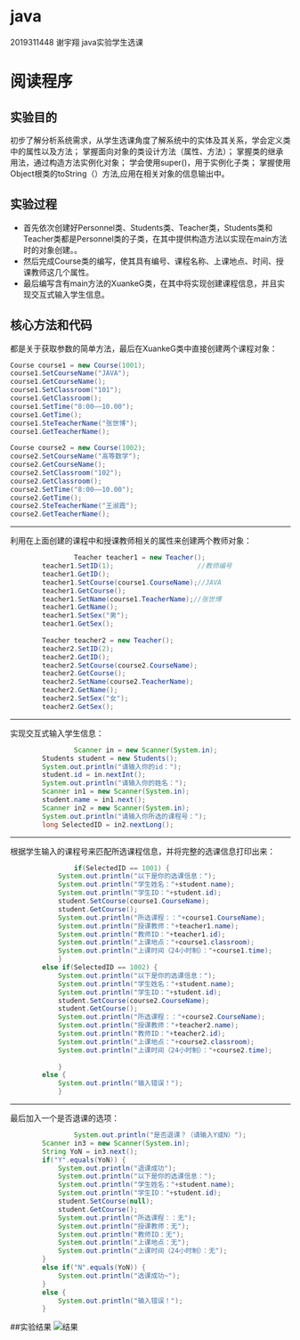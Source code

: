 # java
2019311448 谢宇翔
java实验学生选课

# 阅读程序

## 实验目的
初步了解分析系统需求，从学生选课角度了解系统中的实体及其关系，学会定义类中的属性以及方法；
掌握面向对象的类设计方法（属性、方法）；
掌握类的继承用法，通过构造方法实例化对象；
学会使用super()，用于实例化子类；
掌握使用Object根类的toString（）方法,应用在相关对象的信息输出中。

## 实验过程
* 首先依次创建好Personnel类、Students类、Teacher类，Students类和Teacher类都是Personnel类的子类，在其中提供构造方法以实现在main方法时的对象创建。。
* 然后完成Course类的编写，使其具有编号、课程名称、上课地点、时间、授课教师这几个属性。
* 最后编写含有main方法的XuankeG类，在其中将实现创建课程信息，并且实现交互式输入学生信息。

## 核心方法和代码
都是关于获取参数的简单方法，最后在XuankeG类中直接创建两个课程对象：
```java
Course course1 = new Course(1001);
course1.SetCourseName("JAVA");
course1.GetCourseName();
course1.SetClassroom("101");
course1.GetClassroom();
course1.SetTime("8:00——10.00");
course1.GetTime();
course1.SteTeacherName("张世博");
course1.GetTeacherName();
		
Course course2 = new Course(1002);
course2.SetCourseName("高等数学");
course2.GetCourseName();
course2.SetClassroom("102");
course2.GetClassroom();
course2.SetTime("8:00——10.00");
course2.GetTime();
course2.SteTeacherName("王淑霞");
course2.GetTeacherName();
```
***
利用在上面创建的课程中和授课教师相关的属性来创建两个教师对象：
```java
                Teacher teacher1 = new Teacher();
		teacher1.SetID(1);                     //教师编号
		teacher1.GetID();
		teacher1.SetCourse(course1.CourseName);//JAVA
		teacher1.GetCourse();
		teacher1.SetName(course1.TeacherName);//张世博
		teacher1.GetName();
		teacher1.SetSex("男");
		teacher1.GetSex();
		
		Teacher teacher2 = new Teacher();
		teacher2.SetID(2);
		teacher2.GetID();
		teacher2.SetCourse(course2.CourseName);
		teacher2.GetCourse();
		teacher2.SetName(course2.TeacherName);
		teacher2.GetName();
		teacher2.SetSex("女");
		teacher2.GetSex();
```
***
实现交互式输入学生信息：
```java
                Scanner in = new Scanner(System.in);
		Students student = new Students();
		System.out.println("请输入你的id：");
		student.id = in.nextInt();
		System.out.println("请输入你的姓名：");
		Scanner in1 = new Scanner(System.in);
		student.name = in1.next();
		Scanner in2 = new Scanner(System.in);
		System.out.println("请输入你所选的课程号：");
		long SelectedID = in2.nextLong();
```
***
根据学生输入的课程号来匹配所选课程信息，并将完整的选课信息打印出来：
```java
                if(SelectedID == 1001) {
			System.out.println("以下是你的选课信息：");
			System.out.println("学生姓名："+student.name);
			System.out.println("学生ID："+student.id);
			student.SetCourse(course1.CourseName);
			student.GetCourse();
			System.out.println("所选课程：："+course1.CourseName);
			System.out.println("授课教师："+teacher1.name);
			System.out.println("教师ID："+teacher1.id);
			System.out.println("上课地点："+course1.classroom);
			System.out.println("上课时间（24小时制）："+course1.time);
			}
		else if(SelectedID == 1002) {
			System.out.println("以下是你的选课信息：");
			System.out.println("学生姓名："+student.name);
			System.out.println("学生ID："+student.id);
			student.SetCourse(course2.CourseName);
			student.GetCourse();
			System.out.println("所选课程：："+course2.CourseName);
			System.out.println("授课教师："+teacher2.name);
			System.out.println("教师ID："+teacher2.id);
			System.out.println("上课地点："+course2.classroom);
			System.out.println("上课时间（24小时制）："+course2.time);
				
			}
		else {
			System.out.println("输入错误！");
			}
```
***
最后加入一个是否退课的选项：
```java
                System.out.println("是否退课？（请输入Y或N）");
		Scanner in3 = new Scanner(System.in);
		String YoN = in3.next();
		if("Y".equals(YoN)) {
			System.out.println("退课成功");
			System.out.println("以下是你的选课信息：");
			System.out.println("学生姓名："+student.name);
			System.out.println("学生ID："+student.id);
			student.SetCourse(null);
			student.GetCourse();
			System.out.println("所选课程：：无");
			System.out.println("授课教师：无");
			System.out.println("教师ID：无");
			System.out.println("上课地点：无");
			System.out.println("上课时间（24小时制）：无");
		}
		else if("N".equals(YoN)) {
			System.out.println("选课成功~");
		}
		else {
			System.out.println("输入错误！");
		}
```

##实验结果
![结果](http://chuantu.xyz/t6/741/1607526871x2073530482.png)




